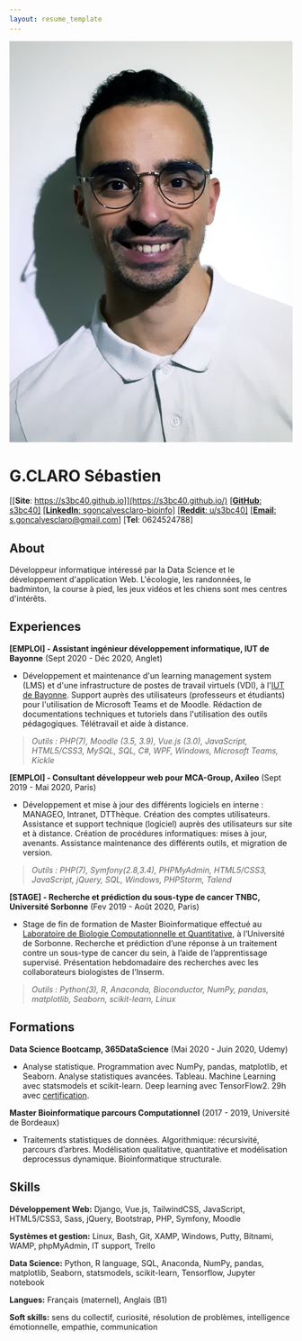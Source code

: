 ```yaml
---
layout: resume_template
---
```


![Profile](assets/images/profile_pic.png)

# G.CLARO Sébastien

[[**Site**: https://s3bc40.github.io]](https://s3bc40.github.io/)
[[**GitHub**: s3bc40]](https://github.com/s3bc40)
[[**LinkedIn**: sgoncalvesclaro-bioinfo]](https://www.linkedin.com/in/sgoncalvesclaro-bioinfo/)
[[**Reddit**: u/s3bc40]](https://www.reddit.com/user/s3bc40)
[[**Email**: s.goncalvesclaro@gmail.com]](mailto:s.goncalvesclaro@gmail.com)
[**Tel**: 0624524788]

## About

Développeur informatique intéressé par la Data Science et le développement d'application Web.
L'écologie, les randonnées, le badminton, la course à pied, les jeux vidéos et les chiens sont mes centres d'intérêts.

## Experiences

**[EMPLOI] - Assistant ingénieur développement informatique, IUT de Bayonne** (Sept 2020 - Déc 2020, Anglet)

+ Développement et maintenance d'un learning management system (LMS) et d'une infrastructure de postes de travail virtuels (VDI), à l'[IUT de Bayonne](https://www.iutbayonne.univ-pau.fr/). Support auprès des utilisateurs (professeurs et étudiants) pour l'utilisation de Microsoft Teams et de Moodle. Rédaction de documentations techniques et tutoriels dans l'utilisation des outils pédagogiques. Télétravail et aide à distance.

>*Outils : PHP(7), Moodle (3.5, 3.9), Vue.js (3.0), JavaScript, HTML5/CSS3, MySQL, SQL, C#, WPF,  Windows, Microsoft Teams, Kickle*

**[EMPLOI] - Consultant développeur web pour MCA-Group, Axileo** (Sept 2019 - Mai 2020, Paris)

+ Développement et mise à jour des différents logiciels en interne : MANAGEO, Intranet, DTThèque. Création des comptes utilisateurs. Assistance et support technique (logiciel) auprès des utilisateurs sur site et à distance. Création de procédures informatiques: mises à jour, avenants. Assistance maintenance des différents outils, et migration de version.

>*Outils : PHP(7), Symfony(2.8,3.4), PHPMyAdmin, HTML5/CSS3, JavaScript, jQuery, SQL, Windows, PHPStorm, Talend*

**[STAGE] - Recherche et prédiction du sous-type de cancer TNBC, Université Sorbonne** (Fev 2019 - Août 2020, Paris)

+ Stage de fin de formation de Master Bioinformatique effectué au [Laboratoire de Biologie Computationnelle et Quantitative](http://www.lcqb.upmc.fr/), à l’Université de Sorbonne. Recherche et prédiction d’une réponse à un traitement contre un sous-type de cancer du sein, à l’aide de l’apprentissage supervisé. Présentation hebdomadaire des recherches avec les collaborateurs biologistes de l'Inserm.

>*Outils : Python(3), R, Anaconda, Bioconductor, NumPy, pandas, matplotlib, Seaborn, scikit-learn, Linux*

## Formations

**Data Science Bootcamp, 365DataScience** (Mai 2020 - Juin 2020, Udemy)

+ Analyse statistique. Programmation avec NumPy, pandas, matplotlib, et Seaborn. Analyse statistiques avancées. Tableau. Machine Learning avec statsmodels et scikit-learn. Deep learning avec TensorFlow2. 29h avec [certification](../assets/pdf/certif_DS.pdf).

**Master Bioinformatique parcours Computationnel** (2017 - 2019, Université de Bordeaux)

+ Traitements statistiques de données. Algorithmique: récursivité, parcours d’arbres. Modélisation qualitative, quantitative et modélisation deprocessus dynamique. Bioinformatique structurale.

## Skills

**Développement Web:** Django, Vue.js, TailwindCSS, JavaScript, HTML5/CSS3, Sass, jQuery, Bootstrap, PHP, Symfony, Moodle

**Systèmes et gestion:** Linux, Bash, Git, XAMP, Windows, Putty, Bitnami, WAMP, phpMyAdmin, IT support, Trello

**Data Science:** Python, R language, SQL, Anaconda, NumPy, pandas, matplotlib, Seaborn, statsmodels, scikit-learn, Tensorflow, Jupyter notebook

**Langues:** Français (maternel), Anglais (B1)

**Soft skills:** sens du collectif, curiosité, résolution de problèmes, intelligence émotionnelle, empathie, communication
